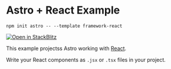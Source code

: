 # Astro + React Example

```
npm init astro -- --template framework-react
```

[![Open in StackBlitz](https://developer.stackblitz.com/img/open_in_stackblitz.svg)](https://stackblitz.com/github/withastro/astro/tree/latest/examples/framework-react)

This example projectss Astro working with [React](https://reactjs.org/).

Write your React components as `.jsx` or `.tsx` files in your project.
